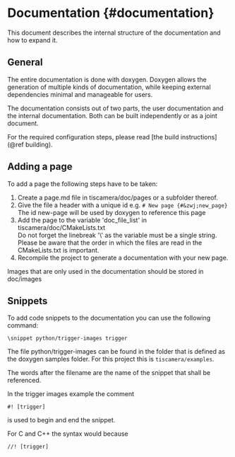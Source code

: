 # Documentation {#documentation}

This document describes the internal structure of the documentation and how to expand it.

## General

The entire documentation is done with doxygen.
Doxygen allows the generation of multiple kinds of documentation, while keeping external dependencies minimal and manageable for users.

The documentation consists out of two parts, the user documentation and the internal documentation.
Both can be built independently or as a joint document.

For the required configuration steps, please read [the build instructions](@ref building).

## Adding a page

To add a page the following steps have to be taken:
1. Create a page.md file in tiscamera/doc/pages or a subfolder thereof.
2. Give the file a header with a unique id e.g. ` # New page {#&zwj;new_page} `
   The id new-page will be used by doxygen to reference this page
3. Add the page to the variable 'doc_file_list' in tiscamera/doc/CMakeLists.txt  
   Do not forget the linebreak '\\' as the variable must be a single string.  
   Please be aware that the order in which the files are read in the CMakeLists.txt is important.
4. Recompile the project to generate a documentation with your new page.

Images that are only used in the documentation should be stored in doc/images

## Snippets

To add code snippets to the documentation you can use the following command:

```
\snippet python/trigger-images trigger
```

The file python/trigger-images can be found in the folder that is defined as the doxygen samples folder.
For this project this is `tiscamera/examples`.

The words after the filename are the name of the snippet that shall be referenced.

In the trigger images example the comment

```
#! [trigger]
```

is used to begin and end the snippet.

For C and C++ the syntax would because

```
//! [trigger]
```

